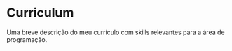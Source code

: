 # Curriculum
Uma breve descrição do meu currículo com skills relevantes para a área de programação.
